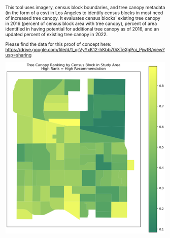 This tool uses imagery, census block boundaries, and tree canopy metadata (in the form of a csv) in Los Angeles to identify census blocks in most need of increased tree canopy. It evaluates census blocks' existing tree canopy in 2016 (percent of census block area with tree canopy), percent of area identified in having potential for additional tree canopy as of 2016, and an updated percent of existing tree canopy in 2022.

Please find the data for this proof of concept here: https://drive.google.com/file/d/1_qrVyYxK12-hKbb70iXTeXgPoi_PjwfB/view?usp=sharing


![alt text][chart]

[chart]: https://github.com/mayakobrien/Geog6293Final/blob/main/Screenshot%202025-05-06%20105920.png
